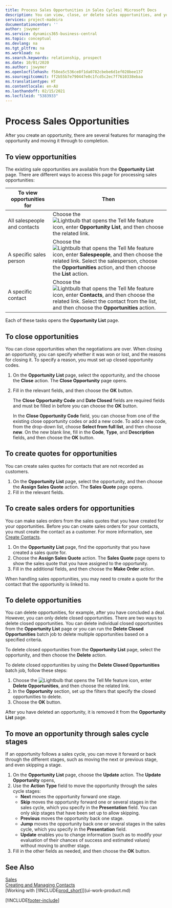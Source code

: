 ```yaml
---
title: Process Sales Opportunities in Sales Cycles| Microsoft Docs
description: You can view, close, or delete sales opportunities, and you can also create quotes and sales orders for opportunities, and move an opportunity through the stages of a sales cycle.
services: project-madeira
documentationcenter: ''
author: jswymer
ms.service: dynamics365-business-central
ms.topic: conceptual
ms.devlang: na
ms.tgt_pltfrm: na
ms.workload: na
ms.search.keywords: relationship, prospect
ms.date: 10/01/2020
ms.author: jswymer
ms.openlocfilehash: f58ea5c536ce8f1da0782cbebe6d1ef028bee137
ms.sourcegitcommit: ff2b55b7e790447e0c1fcd5c2ec7f7610338ebaa
ms.translationtype: HT
ms.contentlocale: en-AU
ms.lasthandoff: 02/15/2021
ms.locfileid: "5383933"
---
```

# <a name="process-sales-opportunities"></a>Process Sales Opportunities
After you create an opportunity, there are several features for managing the opportunity and moving it through to completion.

## <a name="to-view-opportunities"></a>To view opportunities
The existing sale opportunities are available from the **Opportunity List** page. There are different ways to access this page for processing sales opportunities:

| To view opportunities for | Then |
| --- | --- |
| All salespeople and contacts |Choose the ![Lightbulb that opens the Tell Me feature](media/ui-search/search_small.png "Tell me what you want to do") icon, enter **Opportunity List**, and then choose the related link. |
| A specific sales person |Choose the ![Lightbulb that opens the Tell Me feature](media/ui-search/search_small.png "Tell me what you want to do") icon, enter **Salespeople**, and then choose the related link. Select the salesperson, choose the **Opportunities** action, and then choose the **List** action. |
| A specific contact |Choose the ![Lightbulb that opens the Tell Me feature](media/ui-search/search_small.png "Tell me what you want to do") icon, enter **Contacts**, and then choose the related link. Select the contact from the list, and then choose the **Opportunities** action. |

Each of these tasks opens the **Opportunity List** page.

## <a name="to-close-opportunities"></a>To close opportunities
You can close opportunities when the negotiations are over. When closing an opportunity, you can specify whether it was won or lost, and the reasons for closing it. To specify a reason, you must set up closed opportunity codes.

1. On the **Opportunity List** page, select the opportunity, and the choose the **Close** action. The **Close Opportunity** page opens.
2. Fill in the relevant fields, and then choose the **OK** button.

   The **Close Opportunity Code** and **Date Closed** fields are required fields and must be filled in before you can choose the **OK** button.

   In the **Close Opportunity Code** field, you can choose from one of the existing close opportunity codes or add a new code. To add a new code, from the drop-down list, choose **Select from full list**, and then choose **new**. On the new blank line, fill in the **Code**, **Type**, and **Description** fields, and then choose the **OK** button.

## <a name="to-create-quotes-for-opportunities"></a>To create quotes for opportunities
You can create sales quotes for contacts that are not recorded as customers.

1. On the **Opportunity List** page, select the opportunity, and then choose the **Assign Sales Quote** action. The **Sales Quote** page opens.
2. Fill in the relevant fields.

## <a name="to-create-sales-orders-for-opportunities"></a>To create sales orders for opportunities
You can make sales orders from the sales quotes that you have created for your opportunities. Before you can create sales orders for your contacts, you must create the contact as a customer. For more information, see [Create Contacts](marketing-create-contact-companies.md).

1. On the **Opportunity List** page, find the opportunity that you have created a sales quote for.
2. Choose the **Assign Sales Quote** action. The **Sales Quote** page opens to show the sales quote that you have assigned to the opportunity.
3. Fill in the additional fields, and then choose the **Make Order** action.

When handling sales opportunities, you may need to create a quote for the contact that the opportunity is linked to.

## <a name="to-delete-opportunities"></a>To delete opportunities
You can delete opportunities, for example, after you have concluded a deal. However, you can only delete closed opportunities. There are two ways to delete closed opportunities. You can delete individual closed opportunities from the **Opportunity List** page or you can run the **Delete Closed Opportunities** batch job to delete multiple opportunities based on a specified criteria.

To delete closed opportunities from the **Opportunity List** page, select the opportunity, and then choose the **Delete** action.

To delete closed opportunities by using the **Delete Closed Opportunities** batch job, follow these steps:

1. Choose the ![Lightbulb that opens the Tell Me feature](media/ui-search/search_small.png "Tell me what you want to do") icon, enter **Delete Opportunities**, and then choose the related link.
2. In the **Opportunity** section, set up the filters that specify the closed opportunities to delete.
3. Choose the **OK** button.

After you have deleted an opportunity, it is removed it from the **Opportunity List** page.

## <a name="to-move-an-opportunity-through-sales-cycle-stages"></a>To move an opportunity through sales cycle stages
If an opportunity follows a sales cycle, you can move it forward or back through the different stages, such as moving the next or previous stage, and even skipping a stage.

1. On the **Opportunity List** page, choose the **Update** action. The **Update Opportunity** opens,
2. Use the **Action Type** field to move the opportunity through the sales cycle stages:
   * **Next** moves the opportunity forward one stage.
   * **Skip** moves the opportunity forward one or several stages in the sales cycle, which you specify in the **Presentation** field. You can only skip stages that have been set up to allow skipping.
   * **Previous** moves the opportunity back one stage.
   * **Jump** moves the opportunity back one or several stages in the sales cycle, which you specify in the **Presentation** field.
   * **Update** enables you to change information (such as to modify your evaluation of their chances of success and estimated values) without moving to another stage.
3. Fill in the other fields as needed, and then choose the **OK** button.

## <a name="see-also"></a>See Also
[Sales](sales-manage-sales.md)  
[Creating and Managing Contacts](marketing-contacts.md)  
[Working with [!INCLUDE[prod_short](includes/prod_short.md)]](ui-work-product.md)


[!INCLUDE[footer-include](includes/footer-banner.md)]
